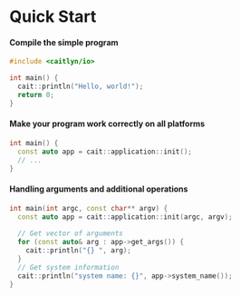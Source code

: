# Quick Start

#### Compile the simple program

```c++
#include <caitlyn/io>

int main() {
  cait::println("Hello, world!");
  return 0;
}
```

#### Make your program work correctly on all platforms

```c++
int main() {
  const auto app = cait::application::init();
  // ...
}
```

#### Handling arguments and additional operations

```c++
int main(int argc, const char** argv) {
  const auto app = cait::application::init(argc, argv);
  
  // Get vector of arguments
  for (const auto& arg : app->get_args()) {
    cait::println("{} ", arg);
  }
  // Get system information
  cait::println("system name: {}", app->system_name());
}
```
